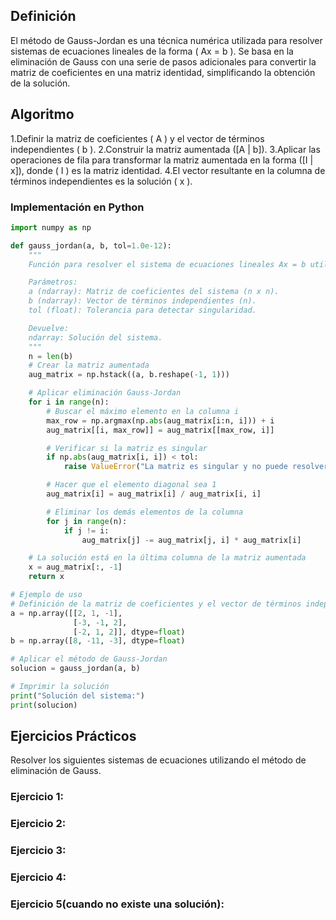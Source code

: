 ## Definición
El método de Gauss-Jordan es una técnica numérica utilizada para resolver sistemas de ecuaciones lineales de la forma ( Ax = b ). Se basa en la eliminación de Gauss con una serie de pasos adicionales para convertir la matriz de coeficientes en una matriz identidad, simplificando la obtención de la solución.

## Algoritmo 
1.Definir la matriz de coeficientes ( A ) y el vector de términos independientes ( b ).
2.Construir la matriz aumentada ([A | b]).
3.Aplicar las operaciones de fila para transformar la matriz aumentada en la forma ([I | x]), donde ( I ) es la matriz identidad.
4.El vector resultante en la columna de términos independientes es la solución ( x ).

### Implementación en Python
```python
import numpy as np

def gauss_jordan(a, b, tol=1.0e-12):
    """
    Función para resolver el sistema de ecuaciones lineales Ax = b utilizando el método de Gauss-Jordan.

    Parámetros:
    a (ndarray): Matriz de coeficientes del sistema (n x n).
    b (ndarray): Vector de términos independientes (n).
    tol (float): Tolerancia para detectar singularidad.

    Devuelve:
    ndarray: Solución del sistema.
    """
    n = len(b)
    # Crear la matriz aumentada
    aug_matrix = np.hstack((a, b.reshape(-1, 1)))

    # Aplicar eliminación Gauss-Jordan
    for i in range(n):
        # Buscar el máximo elemento en la columna i
        max_row = np.argmax(np.abs(aug_matrix[i:n, i])) + i
        aug_matrix[[i, max_row]] = aug_matrix[[max_row, i]]

        # Verificar si la matriz es singular
        if np.abs(aug_matrix[i, i]) < tol:
            raise ValueError("La matriz es singular y no puede resolverse")

        # Hacer que el elemento diagonal sea 1
        aug_matrix[i] = aug_matrix[i] / aug_matrix[i, i]

        # Eliminar los demás elementos de la columna
        for j in range(n):
            if j != i:
                aug_matrix[j] -= aug_matrix[j, i] * aug_matrix[i]

    # La solución está en la última columna de la matriz aumentada
    x = aug_matrix[:, -1]
    return x

# Ejemplo de uso
# Definición de la matriz de coeficientes y el vector de términos independientes
a = np.array([[2, 1, -1],
              [-3, -1, 2],
              [-2, 1, 2]], dtype=float)
b = np.array([8, -11, -3], dtype=float)

# Aplicar el método de Gauss-Jordan
solucion = gauss_jordan(a, b)

# Imprimir la solución
print("Solución del sistema:")
print(solucion)
```

## Ejercicios Prácticos
Resolver los siguientes sistemas de ecuaciones utilizando el método de eliminación de Gauss.
### Ejercicio 1:
### Ejercicio 2:
### Ejercicio 3:
### Ejercicio 4:
### Ejercicio 5(cuando no existe una solución):

